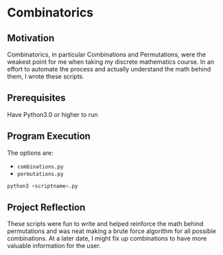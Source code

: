 # Combinatorics

## Motivation

Combinatorics, in particular Combinations and Permutations, were the weakest point
for me when taking my discrete mathematics course. In an effort to automate the process
and actually understand the math behind them, I wrote these scripts.

## Prerequisites

Have Python3.0 or higher to run

## Program Execution

The options are:

- `combinations.py`
- `permutations.py`

```sh
python3 <scriptname>.py
```

## Project Reflection

These scripts were fun to write and helped reinforce the math behind permutations
and was neat making a brute force algorithm for all possible combinations. At a
later date, I might fix up combinations to have more valuable information for
the user.
